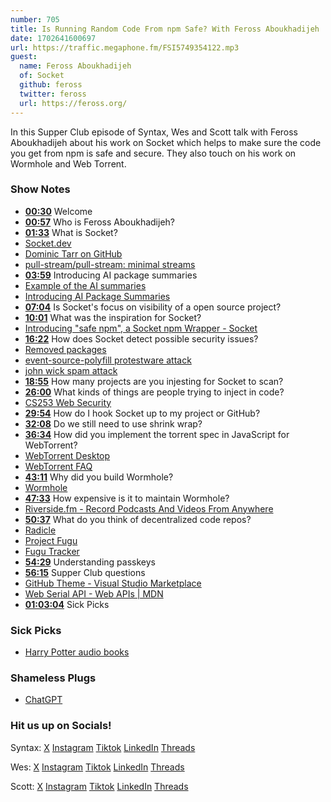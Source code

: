 ```yaml
---
number: 705
title: Is Running Random Code From npm Safe? With Feross Aboukhadijeh
date: 1702641600697
url: https://traffic.megaphone.fm/FSI5749354122.mp3
guest:
  name: Feross Aboukhadijeh
  of: Socket
  github: feross
  twitter: feross
  url: https://feross.org/
---
```


In this Supper Club episode of Syntax, Wes and Scott talk with Feross Aboukhadijeh about his work on Socket which helps to make sure the code you get from npm is safe and secure. They also touch on his work on Wormhole and Web Torrent.

### Show Notes

* **[00:30](#t=00:30)** Welcome
* **[00:57](#t=00:57)** Who is Feross Aboukhadijeh?
* **[01:33](#t=01:33)** What is Socket?
* [Socket.dev](https://socket.dev)
* [Dominic Tarr on GitHub](https://github.com/dominictarr)
* [pull-stream/pull-stream: minimal streams](https://github.com/pull-stream/pull-stream)
* **[03:59](#t=03:59)** Introducing AI package summaries
* [Example of the AI summaries](https://socket.dev/npm/package/lodash)
* [Introducing AI Package Summaries](https://socket.dev/blog/introducing-ai-package-summaries)
* **[07:04](#t=07:04)** Is Socket's focus on visibility of a open source project?
* **[10:01](#t=10:01)** What was the inspiration for Socket?
* [Introducing "safe npm", a Socket npm Wrapper - Socket](https://socket.dev/blog/introducing-safe-npm)
* **[16:22](#t=16:22)** How does Socket detect possible security issues?
* [Removed packages](https://socket.dev/npm/category/removed)
* [event-source-polyfill protestware attack](https://socket.dev/npm/package/event-source-polyfill/diff/1.0.26)
* [john wick spam attack](https://socket.dev/blog/npm-registry-spam-john-wick)
* **[18:55](#t=18:55)** How many projects are you injesting for Socket to scan?
* **[26:00](#t=26:00)** What kinds of things are people trying to inject in code?
* [CS253 Web Security](https://cs253.stanford.edu/)
* **[29:54](#t=29:54)** How do I hook Socket up to my project or GitHub?
* **[32:08](#t=32:08)** Do we still need to use shrink wrap?
* **[36:34](#t=36:34)** How did you implement the torrent spec in JavaScript for WebTorrent?
* [WebTorrent Desktop](https://webtorrent.io/desktop/)
* [WebTorrent FAQ](https://webtorrent.io/faq)
* **[43:11](#t=43:11)** Why did you build Wormhole?
* [Wormhole](https://wormhole.app/)
* **[47:33](#t=47:33)** How expensive is it to maintain Wormhole?
* [Riverside.fm - Record Podcasts And Videos From Anywhere](https://riverside.fm/)
* **[50:37](#t=50:37)** What do you think of decentralized code repos?
* [Radicle](https://radicle.xyz/)
* [Project Fugu](https://www.chromium.org/teams/web-capabilities-fugu/)
* [Fugu Tracker](https://fugu-tracker.web.app/)
* **[54:29](#t=54:29)** Understanding passkeys
* **[56:15](#t=56:15)** Supper Club questions
* [GitHub Theme - Visual Studio Marketplace](https://marketplace.visualstudio.com/items?itemName=GitHub.github-vscode-theme)
* [Web Serial API - Web APIs | MDN](https://developer.mozilla.org/en-US/docs/Web/API/Web_Serial_API)
* **[01:03:04](#t=01:03:04)** Sick Picks

### Sick Picks

* [Harry Potter audio books](https://www.audible.com/search?searchNarrator=Jim+Dale&page=1&ref_pageloadid=Y232dKyXJGQwY3D1&ref=a_search_c4_pageBack&pf_rd_p=1d79b443-2f1d-43a3-b1dc-31a2cd242566&pf_rd_r=7R36W9E563TXEW646N1V&pageLoadId=pPGcJ2msQJM8cETD&ref_plink=not_applicable&creativeId=18cc2d83-2aa9-46ca-8a02-1d1cc7052e2a)

### Shameless Plugs

* [ChatGPT](https://chat.openai.com/auth/login) 

### Hit us up on Socials!

Syntax: [X](https://twitter.com/syntaxfm) [Instagram](https://www.instagram.com/syntax_fm/) [Tiktok](https://www.tiktok.com/@syntaxfm) [LinkedIn](https://www.linkedin.com/company/96077407/admin/feed/posts/) [Threads](https://www.threads.net/@syntax_fm)

Wes: [X](https://twitter.com/wesbos) [Instagram](https://www.instagram.com/wesbos/) [Tiktok](https://www.tiktok.com/@wesbos) [LinkedIn](https://www.linkedin.com/in/wesbos/) [Threads](https://www.threads.net/@wesbos)

Scott: [X](https://twitter.com/stolinski) [Instagram](https://www.instagram.com/stolinski/) [Tiktok](https://www.tiktok.com/@stolinski) [LinkedIn](https://www.linkedin.com/in/stolinski/) [Threads](https://www.threads.net/@stolinski)